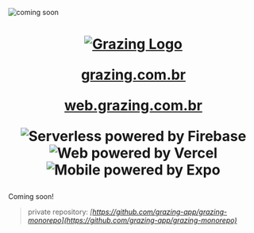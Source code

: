 ![coming soon](https://img.shields.io/static/v1?label=coming&message=soon&color=green)

<h1>

  <p align="center">
    <a href="https://grazing.com.br/" target="_blank">
      <img
        alt="Grazing Logo"
        src="https://user-images.githubusercontent.com/87905685/138788666-88a24df3-66c0-4c9f-ab02-24458de5000c.png"
      />
    </a>
  </p>

  <p align="center">
    <a href="https://grazing.com.br/" target="_blank">
      grazing.com.br
    </a>
  </p>

  <p align="center">
    <a href="https://web.grazing.com.br/" target="_blank">
      web.grazing.com.br
    </a>
  </p>

  <p align="center">
    <img
      alt="Serverless powered by Firebase"
      src="https://img.shields.io/static/v1?label=serverless%20powered%20by&message=firebase&labelColor=059be5&color=059be5&logoColor=ffcb2b&logo=firebase&style=for-the-badge"
    />
    <img
      alt="Web powered by Vercel"
      src="https://img.shields.io/static/v1?label=web%20powered%20by&message=vercel&labelColor=000000&color=000000&logoColor=ffffff&logo=vercel&style=for-the-badge"
    />
    <img
      alt="Mobile powered by Expo"
      src="https://img.shields.io/static/v1?label=mobile%20powered%20by&message=expo&labelColor=ffffff&color=ffffff&logoColor=000000&logo=expo&style=for-the-badge"
    />
  </p>

</h1>

Coming soon!

> private repository: _[https://github.com/grazing-app/grazing-monorepo](https://github.com/grazing-app/grazing-monorepo)_
